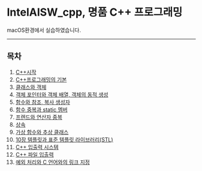 # IntelAISW_cpp, 명품 C++ 프로그래밍
macOS환경에서 실습하였습니다.
***
## 목차
1. [C++시작](./Ch1)<br>
2. [C++프로그래밍의 기본](./Ch2/)<br>
3. [클래스와 객체](./Ch3)<br>
4. [객체 포인터와 객체 배열, 객체의 동적 생성](./Ch4/)<br>
5. [함수와 참조, 복사 생성자](./Ch5)<br>
6. [함수 중복과 static 멤버](./Ch6/)<br>
7. [프렌드와 연산자 중복](./Ch7)<br>
8. [상속](./Ch8/)<br>
9. [가상 함수와 추상 클래스](./Ch9)<br>
10. [10장 템플릿과 표준 템플릿 라이브러리(STL)](./Ch10/)<br>
11. [C++ 입출력 시스템](./Ch11)<br>
12. [C++ 파일 입출력](./Ch12/)<br>
13. [예외 처리와 C 언어와의 링크 지정](./Ch13)<br>
